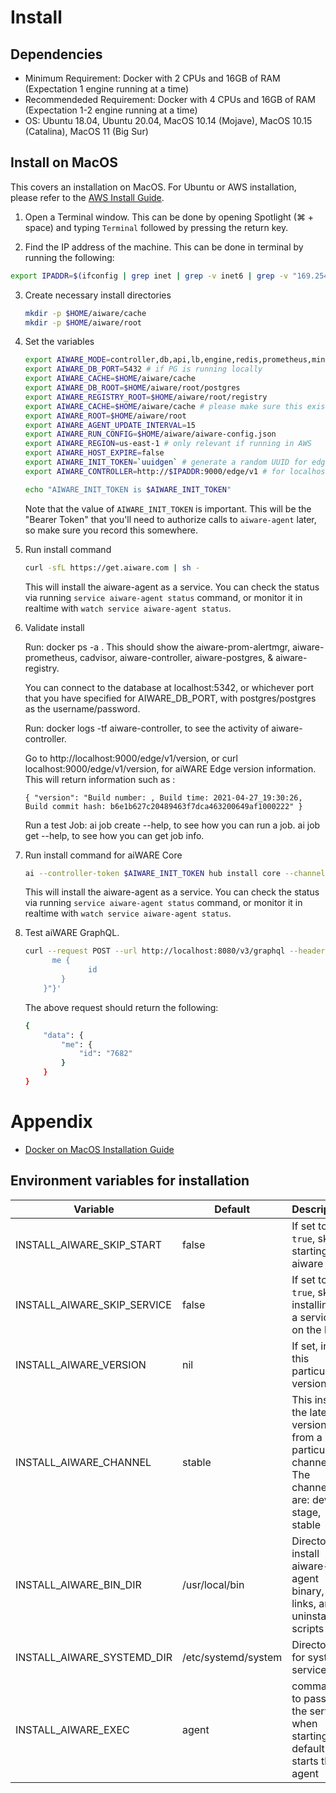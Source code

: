 # Install

## Dependencies

* Minimum Requirement: Docker with 2 CPUs and 16GB of RAM (Expectation 1 engine running at a time)
* Recommendeded Requirement: Docker with 4 CPUs and 16GB of RAM (Expectation 1-2 engine running at a time)
* OS:  Ubuntu 18.04, Ubuntu 20.04, MacOS 10.14 (Mojave), MacOS 10.15 (Catalina), MacOS 11 (Big Sur)

## Install on MacOS
This covers an installation on MacOS. For Ubuntu or AWS installation, please refer to the [AWS Install Guide](/aiware/aiWARE-in-depth/aws-install/).

1. Open a Terminal window. This can be done by opening Spotlight (⌘ + space) and typing `Terminal` followed by pressing the return key.

2. Find the IP address of the machine. This can be done in terminal by running the following:
```bash
export IPADDR=$(ifconfig | grep inet | grep -v inet6 | grep -v "169.254" | grep -v 127.0.0.1 | head -n1 | awk '{ print $2 }'); echo $IPADDR
```
3. Create necessary install directories 
    ```bash
    mkdir -p $HOME/aiware/cache
    mkdir -p $HOME/aiware/root
    ```

4. Set the variables
    ```bash
    export AIWARE_MODE=controller,db,api,lb,engine,redis,prometheus,minio,nsq,es
    export AIWARE_DB_PORT=5432 # if PG is running locally
    export AIWARE_CACHE=$HOME/aiware/cache
    export AIWARE_DB_ROOT=$HOME/aiware/root/postgres
    export AIWARE_REGISTRY_ROOT=$HOME/aiware/root/registry
    export AIWARE_CACHE=$HOME/aiware/cache # please make sure this exists
    export AIWARE_ROOT=$HOME/aiware/root
    export AIWARE_AGENT_UPDATE_INTERVAL=15
    export AIWARE_RUN_CONFIG=$HOME/aiware/aiware-config.json
    export AIWARE_REGION=us-east-1 # only relevant if running in AWS
    export AIWARE_HOST_EXPIRE=false
    export AIWARE_INIT_TOKEN=`uuidgen` # generate a random UUID for edge token
    export AIWARE_CONTROLLER=http://$IPADDR:9000/edge/v1 # for localhost

    echo "AIWARE_INIT_TOKEN is $AIWARE_INIT_TOKEN"
    ```

    Note that the value of `AIWARE_INIT_TOKEN` is important. This will be the "Bearer Token" that
    you'll need to authorize calls to `aiware-agent` later, so make sure you record this somewhere.

5. Run install command

    ```bash
    curl -sfL https://get.aiware.com | sh -
    ```

    This will install the aiware-agent as a service. You can check the status via running `service aiware-agent status` command, or monitor
    it in realtime with `watch service aiware-agent status`.

6. Validate install

    Run: docker ps -a . This should show the aiware-prom-alertmgr, aiware-prometheus, cadvisor, aiware-controller, aiware-postgres, & aiware-registry.

    You can connect to the database at localhost:5342, or whichever port that you have specified for AIWARE_DB_PORT, with postgres/postgres as the username/password.

    Run: docker logs -tf aiware-controller, to see the activity of aiware-controller.

    Go to http://localhost:9000/edge/v1/version, or curl localhost:9000/edge/v1/version, for aiWARE Edge version information.  This will return information such as :

    ```
    { "version": "Build number: , Build time: 2021-04-27_19:30:26, Build commit hash: b6e1b627c20489463f7dca463200649af1000222" }
    ```

    Run a test Job:
    ai job create --help, to see how you can run a job.
    ai job get --help, to see how you can get job info.

7. Run install command for aiWARE Core

    ```bash
    ai --controller-token $AIWARE_INIT_TOKEN hub install core --channel prod
    ```

    This will install the aiware-agent as a service. You can check the status via running `service aiware-agent status` command, or monitor
    it in realtime with `watch service aiware-agent status`.

8. Test aiWARE GraphQL.
    ```bash
    curl --request POST --url http://localhost:8080/v3/graphql --header 'Authorization: Bearer root:2035f315-3bf9-44ea-9c33-71fc3d82ac04-17aa22ff-dbdd-40f5-ada1-a694c20c1719' --header 'Content-Type: application/json' --data '{"query":"query {
          me {
                  id
            }
        }"}'
    ```

    The above request should return the following:
    ```bash
    {
        "data": {
            "me": {
                "id": "7682"
            }
        }
    }
    ```

# Appendix
* [Docker on MacOS Installation Guide](https://docs.docker.com/docker-for-mac/install/)

## Environment variables for installation

| Variable | Default | Description |
|----------|---------|-------------|
| INSTALL_AIWARE_SKIP_START | false | If set to `true`, skip starting aiware |
| INSTALL_AIWARE_SKIP_SERVICE | false | If set to `true`, skip installing as a service on the host |
| INSTALL_AIWARE_VERSION | nil | If set, install this particular version |
| INSTALL_AIWARE_CHANNEL | stable | This install the latest version from a particular channel.  The channels are: dev, stage, stable |
| INSTALL_AIWARE_BIN_DIR | /usr/local/bin | Directory to install aiware-agent binary, links, and uninstall scripts |
| INSTALL_AIWARE_SYSTEMD_DIR | /etc/systemd/system | Directory for systemd service |
| INSTALL_AIWARE_EXEC | agent | command to pass to the service when starting.  By default it starts the agent |
